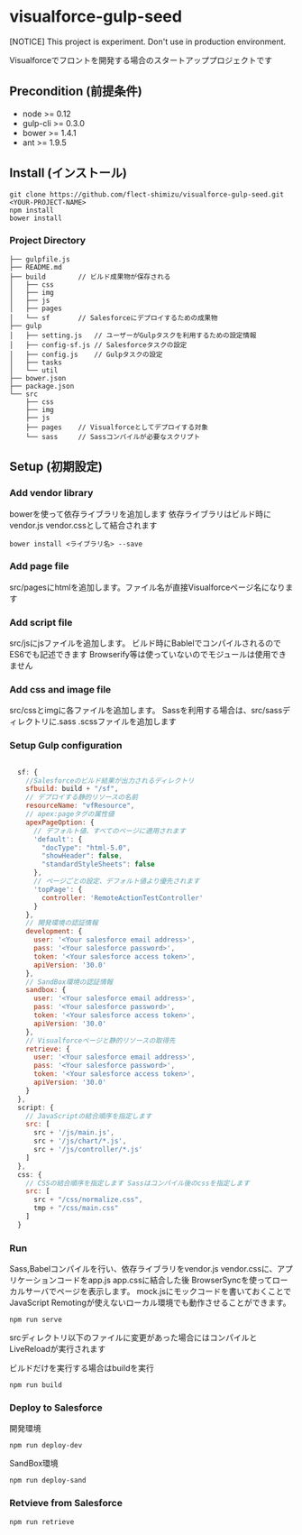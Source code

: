 # visualforce-gulp-seed 

[NOTICE] This project is experiment. Don't use in production environment.

Visualforceでフロントを開発する場合のスタートアッププロジェクトです

## Precondition (前提条件)

* node >= 0.12
* gulp-cli >= 0.3.0
* bower >= 1.4.1
* ant >= 1.9.5

## Install (インストール)

```
git clone https://github.com/flect-shimizu/visualforce-gulp-seed.git <YOUR-PROJECT-NAME>
npm install
bower install
```

### Project Directory

```
├── gulpfile.js
├── README.md
├── build        // ビルド成果物が保存される
│   ├── css
│   ├── img
│   ├── js
│   ├── pages
│   └── sf       // Salesforceにデプロイするための成果物
├── gulp
│   ├── setting.js   // ユーザーがGulpタスクを利用するための設定情報
│   ├── config-sf.js // Salesforceタスクの設定
│   ├── config.js    // Gulpタスクの設定
│   ├── tasks
│   └── util
├── bower.json
├── package.json
└── src
    ├── css      
    ├── img
    ├── js      
    ├── pages    // Visualforceとしてデプロイする対象
    └── sass     // Sassコンパイルが必要なスクリプト
```

## Setup (初期設定)

### Add vendor library
bowerを使って依存ライブラリを追加します
依存ライブラリはビルド時にvendor.js vendor.cssとして結合されます

```
bower install <ライブラリ名> --save
```

### Add page file
src/pagesにhtmlを追加します。ファイル名が直接Visualforceページ名になります

### Add script file
src/jsにjsファイルを追加します。
ビルド時にBablelでコンパイルされるのでES6でも記述できます
Browserify等は使っていないのでモジュールは使用できません

### Add css and image file
src/cssとimgに各ファイルを追加します。
Sassを利用する場合は、src/sassディレクトリに.sass .scssファイルを追加します

### Setup Gulp configuration

```javascript

  sf: {
    //Salesforceのビルド結果が出力されるディレクトリ
    sfbuild: build + "/sf",
    // デプロイする静的リソースの名前
    resourceName: "vfResource",
    // apex:pageタグの属性値
    apexPageOption: {
      // デフォルト値、すべてのページに適用されます
      'default': {
        "docType": "html-5.0",
        "showHeader": false,
        "standardStyleSheets": false
      },
      // ページごとの設定、デフォルト値より優先されます
      'topPage': {
        controller: 'RemoteActionTestController'
      }
    },
    // 開発環境の認証情報
    development: {
      user: '<Your salesforce email address>',
      pass: '<Your salesforce password>',
      token: '<Your salesforce access token>',
      apiVersion: '30.0'
    },
    // SandBox環境の認証情報
    sandbox: {
      user: '<Your salesforce email address>',
      pass: '<Your salesforce password>',
      token: '<Your salesforce access token>',
      apiVersion: '30.0'
    },
    // Visualforceページと静的リソースの取得先
    retrieve: {
      user: '<Your salesforce email address>',
      pass: '<Your salesforce password>',
      token: '<Your salesforce access token>',
      apiVersion: '30.0'
    }
  },
  script: {
    // JavaScriptの結合順序を指定します
    src: [
      src + '/js/main.js',
      src + '/js/chart/*.js',
      src + '/js/controller/*.js'
    ]
  },
  css: {
    // CSSの結合順序を指定します Sassはコンパイル後のcssを指定します
    src: [
      src + "/css/normalize.css",
      tmp + "/css/main.css"
    ]
  }  
```

### Run
Sass,Babelコンパイルを行い、依存ライブラリをvendor.js vendor.cssに、アプリケーションコードをapp.js app.cssに結合した後
BrowserSyncを使ってローカルサーバでページを表示します。
mock.jsにモックコードを書いておくことでJavaScript Remotingが使えないローカル環境でも動作させることができます。
```
npm run serve
```
srcディレクトリ以下のファイルに変更があった場合にはコンパイルとLiveReloadが実行されます

ビルドだけを実行する場合はbuildを実行
```
npm run build 
```

### Deploy to Salesforce

開発環境
```
npm run deploy-dev
```

SandBox環境
```
npm run deploy-sand
```

### Retvieve from Salesforce

```
npm run retrieve
```
